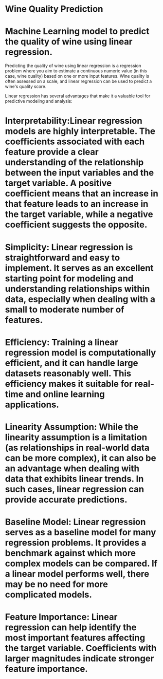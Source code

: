 # Wine Quality Prediction
# Machine Learning model to predict the quality of wine using linear regression.

Predicting the quality of wine using linear regression is a regression problem where you aim to estimate a continuous numeric value (in this case, wine quality) based on one or more input features. Wine quality is often assessed on a scale, and linear regression can be used to predict a wine's quality score.

Linear regression has several advantages that make it a valuable tool for predictive modeling and analysis:

# Interpretability:Linear regression models are highly interpretable. The coefficients associated with each feature provide a clear understanding of the relationship between the input variables and the target variable. A positive coefficient means that an increase in that feature leads to an increase in the target variable, while a negative coefficient suggests the opposite.

# Simplicity: Linear regression is straightforward and easy to implement. It serves as an excellent starting point for modeling and understanding relationships within data, especially when dealing with a small to moderate number of features.

# Efficiency: Training a linear regression model is computationally efficient, and it can handle large datasets reasonably well. This efficiency makes it suitable for real-time and online learning applications.

# Linearity Assumption: While the linearity assumption is a limitation (as relationships in real-world data can be more complex), it can also be an advantage when dealing with data that exhibits linear trends. In such cases, linear regression can provide accurate predictions.

# Baseline Model: Linear regression serves as a baseline model for many regression problems. It provides a benchmark against which more complex models can be compared. If a linear model performs well, there may be no need for more complicated models.

# Feature Importance: Linear regression can help identify the most important features affecting the target variable. Coefficients with larger magnitudes indicate stronger feature importance.
